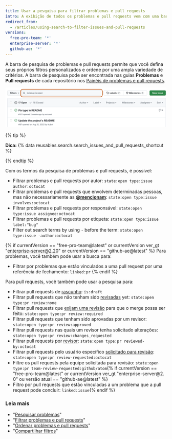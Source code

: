 ```yaml
---
title: Usar a pesquisa para filtrar problemas e pull requests
intro: A exibição de todos os problemas e pull requests vem com uma barra de pesquisa para gerenciamento avançado de filtros.
redirect_from:
  - /articles/using-search-to-filter-issues-and-pull-requests
versions:
  free-pro-team: '*'
  enterprise-server: '*'
  github-ae: '*'
---
```


A barra de pesquisa de problemas e pull requests permite que você defina seus próprios filtros personalizados e ordene por uma ampla variedade de critérios. A barra de pesquisa pode ser encontrada nas guias **Problemas** e **Pull requests** de cada repositório nos [Painéis de problemas e pull requests](/articles/viewing-all-of-your-issues-and-pull-requests).

![A barra de pesquisa de problemas e pull request](/assets/images/help/issues/issues_search_bar.png)

{% tip %}

**Dica:** {% data reusables.search.search_issues_and_pull_requests_shortcut %}

{% endtip %}

Com os termos da pesquisa de problemas e pull requests, é possível:

- Filtrar problemas e pull requests por autor: `state:open type:issue author:octocat`
- Filtrar problemas e pull requests que envolvem determinadas pessoas, mas não necessariamente as [**@mencionam**](/articles/basic-writing-and-formatting-syntax/#mentioning-people-and-teams): `state:open type:issue involves:octocat`
- Filtrar problemas e pull requests por responsável: `state:open type:issue assignee:octocat`
- Filtrar problemas e pull requests por etiqueta: `state:open type:issue label:"bug"`
- Filter out search terms by using `-` before the term: `state:open type:issue -author:octocat`

{% if currentVersion == "free-pro-team@latest" or currentVersion ver_gt "enterprise-server@2.20" or currentVersion == "github-ae@latest" %}
Para problemas, você também pode usar a busca para:

- Filtrar por problemas que estão vinculados a uma pull request por uma referência de fechamento: `linked:pr`
{% endif %}

Para pull requests, você também pode usar a pesquisa para:
- Filtrar pull requests de [rascunho](/articles/about-pull-requests#draft-pull-requests): `is:draft`
- Filtrar pull requests que não tenham sido [revisadas](/articles/about-pull-request-reviews) yet: `state:open type:pr review:none`
- Filtrar pull requests que [exijam uma revisão](/articles/about-required-reviews-for-pull-requests) para que o merge possa ser feito: `state:open type:pr review:required`
- Filtrar pull requests que tenham sido aprovadas por um revisor: `state:open type:pr review:approved`
- Filtrar pull requests nas quais um revisor tenha solicitado alterações: `state:open type:pr review:changes_requested`
- Filtrar pull requests por [revisor](/articles/about-pull-request-reviews/): `state:open type:pr reviewed-by:octocat`
- Filtrar pull requests pelo usuário específico [solicitado para revisão](/articles/requesting-a-pull-request-review): `state:open type:pr review-requested:octocat`
- Filtre os pull requests pela equipe solicitada para revisão: `state:open type:pr team-review-requested:github/atom`{% if currentVersion == "free-pro-team@latest" or currentVersion ver_gt "enterprise-server@2. 0" ou versão atual == "github-ae@latest" %}
- Filtro por pull requests que estão vinculadas a um problema que a pull request pode concluir: `linked:issue`{% endif %}

### Leia mais

- "[Pesquisar problemas](/articles/searching-issues)"
- "[Filtrar problemas e pull requests](/articles/filtering-issues-and-pull-requests)"
- "[Ordenar problemas e pull requests](/articles/sorting-issues-and-pull-requests)"
- "[Compartilhar filtros](/articles/sharing-filters)"

